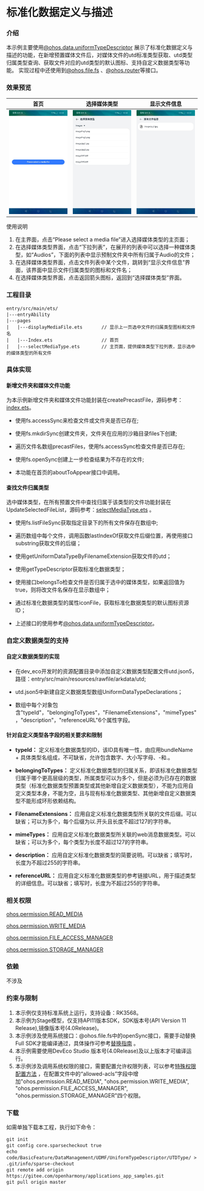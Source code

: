#  标准化数据定义与描述 

### 介绍

 本示例主要使用[@ohos.data.uniformTypeDescriptor](https://gitee.com/openharmony/docs/blob/master/zh-cn/application-dev/reference/apis-arkdata/js-apis-data-uniformTypeDescriptor.md) 展示了标准化数据定义与描述的功能，在新增预置媒体文件后，对媒体文件的utd标准类型获取、utd类型归属类型查询、获取文件对应的utd类型的默认图标、支持自定义数据类型等功能。 实现过程中还使用到[@ohos.file.fs](https://gitee.com/openharmony/docs/blob/master/zh-cn/application-dev/reference/apis-core-file-kit/js-apis-file-fs.md) 、[@ohos.router](https://gitee.com/openharmony/docs/blob/master/zh-cn/application-dev/reference/apis-arkui/js-apis-router.md)等接口。


### 效果预览

|首页|选择媒体类型|显示文件信息|
|--------------------------------|--------------------------------|--------------------------------|
|![image](screenshots/first.png)|![image](screenshots/select_type.png)|![image](screenshots/display_file.png)|

使用说明
1. 在主界面，点击“Please select a media file”进入选择媒体类型的主页面；
2. 在选择媒体类型界面，点击“下拉列表”，在展开的列表中可以选择一种媒体类型，如“Audios”，下面的列表中显示预制文件夹中所有归属于Audio的文件；
3. 在选择媒体类型界面，点击文件列表中某个文件，跳转到“显示文件信息”界面，该界面中显示文件归属类型的图标和文件名；
4. 在选择媒体类型界面，点击返回箭头图标，返回到“选择媒体类型”界面。

### 工程目录

```
entry/src/main/ets/
|---entryAbility
|---pages
|   |---displayMediaFile.ets       // 显示上一页选中文件的归属类型图标和文件名
|   |---Index.ets                  // 首页
|   |---selectMediaType.ets        // 主页面，提供媒体类型下拉列表，显示选中的媒体类型的所有文件
```

### 具体实现

#### 新增文件夹和媒体文件功能

为本示例新增文件夹和媒体文件功能封装在createPrecastFile，源码参考：[index.ets](entry/src/main/ets/pages/Index.ets)。

  * 使用fs.accessSync来检查文件或文件夹是否已存在;

  * 使用fs.mkdirSync创建文件夹，文件夹在应用的沙箱目录files下创建;

  * 遍历文件名数组precastFiles，使用fs.accessSync检查文件是否已存在;

  * 使用fs.openSync创建上一步检查结果为不存在的文件;

  * 本功能在首页的aboutToAppear接口中调用。
    
#### 查找文件归属类型

选中媒体类型，在所有预置文件中查找归属于该类型的文件功能封装在UpdateSelectedFileList，源码参考：[selectMediaType.ets](entry/src/main/ets/pages/selectMediaType.ets) 。

  * 使用fs.listFileSync获取指定目录下的所有文件保存在数组中;

  * 遍历数组中每个文件，调用函数lastIndexOf获取文件后缀位置，再使用接口substring获取文件的后缀；

  * 使用getUniformDataTypeByFilenameExtension获取文件的utd；

  * 使用getTypeDescriptor获取标准化数据类型；

  * 使用接口belongsTo检查文件是否归属于选中的媒体类型，如果返回值为true，则将改文件名保存在显示数组中；

  * 通过标准化数据类型的属性iconFile，获取标准化数据类型的默认图标资源ID；

  * 上述接口的使用参考[@ohos.data.uniformTypeDescriptor](https://gitee.com/openharmony/docs/blob/master/zh-cn/application-dev/reference/apis-arkdata/js-apis-data-uniformTypeDescriptor.md)。


### 自定义数据类型的支持
#### 自定义数据类型的实现

- 在dev_eco开发时的资源配置目录中添加自定义数据类型配置文件utd.json5，路径：entry/src/main/resources/rawfile/arkdata/utd;

- utd.json5中新建自定义数据类型数组UniformDataTypeDeclarations；

- 数组中每个对象包含"typeId"，"belongingToTypes"，"FilenameExtensions"，"mimeTypes"，"description"，"referenceURL"6个属性字段。

#### 针对自定义类型各字段的相关要求和限制

+ **typeId：** 定义标准化数据类型的ID，该ID具有唯一性，由应用bundleName + 具体类型名组成，不可缺省，允许包含数字、大小写字母、-和.。

+ **belongingToTypes：** 定义标准化数据类型的归属关系，即该标准化数据类型归属于哪个更高层级的类型，所属类型可以为多个，但是必须为已存在的数据
  类型（标准化数据类型预置类型或其他新增自定义数据类型），不能为应用自定义类型本身，不能为空，且与现有标准化数据类型、其他新增自定义数据类型不能形成环形依赖结构。

+ **FilenameExtensions：** 应用自定义标准化数据类型所关联的文件后缀。可以缺省；可以为多个，每个后缀为以.开头且长度不超过127的字符串。

+ **mimeTypes：** 应用自定义标准化数据类型所关联的web消息数据类型。可以缺省；可以为多个，每个类型为长度不超过127的字符串。

+ **description：** 应用自定义标准化数据类型的简要说明。可以缺省；填写时，长度为不超过255的字符串。

+ **referenceURL：** 应用自定义标准化数据类型的参考链接URL，用于描述类型的详细信息。可以缺省；填写时，长度为不超过255的字符串。

    

### 相关权限

[ohos.permission.READ_MEDIA](https://gitee.com/openharmony/docs/blob/master/zh-cn/application-dev/security/AccessToken/permissions-for-all.md#ohospermissionread_media)

[ohos.permission.WRITE_MEDIA](https://gitee.com/openharmony/docs/blob/master/zh-cn/application-dev/security/AccessToken/permissions-for-all.md#ohospermissionwrite_media)

[ohos.permission.FILE_ACCESS_MANAGER](https://gitee.com/openharmony/docs/blob/master/zh-cn/application-dev/security/AccessToken/permissions-for-system-apps.md#ohospermissionfile_access_manager)

[ohos.permission.STORAGE_MANAGER](https://gitee.com/openharmony/docs/blob/master/zh-cn/application-dev/security/AccessToken/permissions-for-system-apps.md#ohospermissionstorage_manager)

### 依赖

不涉及

### 约束与限制

1. 本示例仅支持标准系统上运行，支持设备：RK3568。
2. 本示例为Stage模型，仅支持API11版本SDK，SDK版本号(API Version 11 Release),镜像版本号(4.0Release)。
3. 本示例涉及使用系统接口：@ohos.file.fs中的openSync接口，需要手动替换Full SDK才能编译通过，具体操作可参考[替换指南](https://gitee.com/openharmony/docs/blob/master/zh-cn/application-dev/faqs/full-sdk-switch-guide.md) 。
4. 本示例需要使用DevEco Studio 版本号(4.0Release)及以上版本才可编译运行。
5. 本示例涉及调用系统权限的接口，需要配置允许权限列表，可以参考[特殊权限配置方法](https://docs.openharmony.cn/pages/v3.2/zh-cn/application-dev/security/hapsigntool-overview.md/) ，在配置文件中的“allowed-acls”字段中增加"ohos.permission.READ_MEDIA", "ohos.permission.WRITE_MEDIA", "ohos.permission.FILE_ACCESS_MANAGER", "ohos.permission.STORAGE_MANAGER"四个权限。
### 下载

如需单独下载本工程，执行如下命令：

    git init
    git config core.sparsecheckout true
    echo code/BasicFeature/DataManagement/UDMF/UniformTypeDescriptor/UTDType/ > .git/info/sparse-checkout
    git remote add origin https://gitee.com/openharmony/applications_app_samples.git
    git pull origin master
